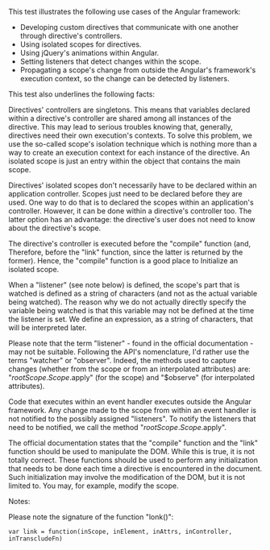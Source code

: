 This test illustrates the following use cases of the Angular framework:

* Developing custom directives that communicate with one another through directive's controllers.
* Using isolated scopes for directives.
* Using jQuery's animations within Angular.
* Setting listeners that detect changes within the scope.
* Propagating a scope's change from outside the Angular's framework's execution context, so the change can be detected by listeners.

This test also underlines the following facts:

Directives' controllers are singletons. This means that variables declared within a directive's controller are shared among all instances of the directive. This may lead to serious troubles knowing that, generally, directives need their own execution's contexts. To solve this problem, we use the so-called scope's isolation technique which is nothing more than a way to create an execution context for each instance of the directive. An isolated scope is just an entry within the object that contains the main scope.

Directives' isolated scopes don't necessarily have to be declared within an application controller. Scopes just need to be declared before they are used. One way to do that is to declared the scopes within an application's controller. However, it can be done within a directive's controller too. The latter option has an advantage: the directive's user does not need to know about the directive's scope.

The directive's controller is executed before the "compile" function (and, Therefore, before the "link" function, since the latter is returned by the former). Hence, the "compile" function is a good place to Initialize an isolated scope.

When a "listener" (see note below) is defined, the scope's part that is watched is defined as a string of characters (and not as the actual variable being watched). The reason why we do not actually directly specify the variable being watched is that this variable may not be defined at the time the listener is set. We define an expression, as a string of characters, that will be interpreted later.

Please note that the term "listener" - found in the official documentation - may not be suitable. Following the API's nomenclature, I'd rather use the terms "watcher" or "observer". Indeed, the methods used to capture changes (whether from the scope or from an interpolated attributes) are: "$rootScope.Scope.$apply" (for the scope) and "$observe" (for interpolated attributes).

Code that executes within an event handler executes outside the Angular framework. Any change made to the scope from within an event handler is not notified to the possibly assigned "listeners". To notify the listeners that need to be notified, we call the method "$rootScope.Scope.$apply".

The official documentation states that the "compile" function and the "link" function should be used to manipulate the DOM. While this is true, it is not totally correct. These functions should be used to perform any initialization that needs to be done each time a directive is encountered in the document. Such initialization may involve the modification of the DOM, but it is not limited to. You may, for example, modify the scope.

Notes:

Please note the signature of the function "lonk()":

	var link = function(inScope, inElement, inAttrs, inController, inTranscludeFn)

